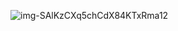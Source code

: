 
![img-SAlKzCXq5chCdX84KTxRma12](https://github.com/jhsongok/ChatGPT-Plus-DALL-E/assets/66316315/52ca1853-0ed2-4955-b2b4-7226eed4c7e0)
